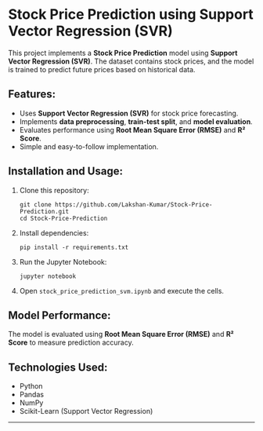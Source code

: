 # Stock Price Prediction using Support Vector Regression (SVR)

This project implements a **Stock Price Prediction** model using **Support Vector Regression (SVR)**. The dataset contains stock prices, and the model is trained to predict future prices based on historical data.

## Features:
- Uses **Support Vector Regression (SVR)** for stock price forecasting.
- Implements **data preprocessing**, **train-test split**, and **model evaluation**.
- Evaluates performance using **Root Mean Square Error (RMSE)** and **R² Score**.
- Simple and easy-to-follow implementation.

## Installation and Usage:
1. Clone this repository:
   ```
   git clone https://github.com/Lakshan-Kumar/Stock-Price-Prediction.git
   cd Stock-Price-Prediction
   ```
2. Install dependencies:
   ```
   pip install -r requirements.txt
   ```
3. Run the Jupyter Notebook:
   ```
   jupyter notebook
   ```
4. Open `stock_price_prediction_svm.ipynb` and execute the cells.

## Model Performance:
The model is evaluated using **Root Mean Square Error (RMSE)** and **R² Score** to measure prediction accuracy.

## Technologies Used:
- Python
- Pandas
- NumPy
- Scikit-Learn (Support Vector Regression)
---

